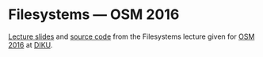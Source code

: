 # Filesystems — OSM 2016

[Lecture
slides](https://github.com/oleks/filesystems/blob/master/slides/output/osm16-filesystems.pdf)
and [source code](https://github.com/oleks/filesystems/tree/master/src) from
the Filesystems lecture given for [OSM
2016](http://www.webcitation.org/6eoBjRWvD) at [DIKU](http://www.diku.dk/).
